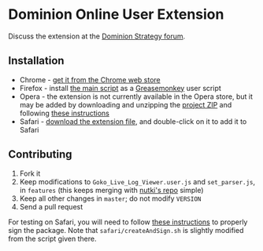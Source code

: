 Dominion Online User Extension
==============================

Discuss the extension at the [Dominion Strategy forum](http://goo.gl/4muRB).


Installation
------------
- Chrome - [get it from the Chrome web store](http://goo.gl/Y9AK5)
- Firefox - install [the main script](https://github.com/michaeljb/Goko-Live-Log-Viewer/raw/master/Goko_Live_Log_Viewer.user.js) as a [Greasemonkey](https://addons.mozilla.org/en-US/firefox/addon/greasemonkey/) user script
- Opera - the extension is not currently available in the Opera store, but it may be added by downloading and unzipping the [project ZIP](https://github.com/michaeljb/Goko-Live-Log-Viewer/archive/master.zip) and following [these instructions](http://dev.opera.com/extension-docs/tut_basics.html#step_4_testing_your_extension)
- Safari - [download the extension file](http://goo.gl/aSxi9), and double-click on it to add it to Safari

Contributing
------------
1. Fork it
2. Keep modifications to `Goko_Live_Log_Viewer.user.js` and `set_parser.js`, in `features` (this keeps merging with [nutki's repo](https://github.com/nutki/Goko-Live-Log-Viewer) simple)
3. Keep all other changes in `master`; do not modify `VERSION`
4. Send a pull request

For testing on Safari, you will need to follow [these instructions](http://blog.streak.com/2013/01/how-to-build-safari-extension.html) to properly sign the package. Note that `safari/createAndSign.sh` is slightly modified from the script given there.

